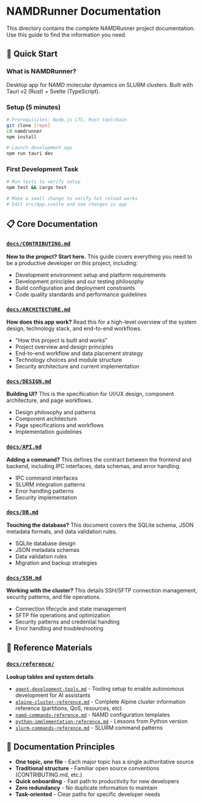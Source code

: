 # NAMDRunner Documentation

This directory contains the complete NAMDRunner project documentation. Use this guide to find the information you need.

## 🚀 Quick Start

### What is NAMDRunner?
Desktop app for NAMD molecular dynamics on SLURM clusters. Built with Tauri v2 (Rust) + Svelte (TypeScript).

### Setup (5 minutes)
```bash
# Prerequisites: Node.js LTS, Rust toolchain
git clone [repo]
cd namdrunner
npm install

# Launch development app
npm run tauri dev
```

### First Development Task
```bash
# Run tests to verify setup
npm test && cargo test

# Make a small change to verify hot reload works
# Edit src/App.svelte and see changes in app
```

## 📋 Core Documentation

### [`docs/CONTRIBUTING.md`](CONTRIBUTING.md)
**New to the project? Start here.** This guide covers everything you need to be a productive developer on this project, including:
- Development environment setup and platform requirements
- Development principles and our testing philosophy
- Build configuration and deployment constraints
- Code quality standards and performance guidelines

### [`docs/ARCHITECTURE.md`](ARCHITECTURE.md)
**How does this app work?** Read this for a high-level overview of the system design, technology stack, and end-to-end workflows.
- "How this project is built and works"
- Project overview and design principles
- End-to-end workflow and data placement strategy
- Technology choices and module structure
- Security architecture and current implementation

### [`docs/DESIGN.md`](DESIGN.md)
**Building UI?** This is the specification for UI/UX design, component architecture, and page workflows.
- Design philosophy and patterns
- Component architecture
- Page specifications and workflows
- Implementation guidelines

### [`docs/API.md`](API.md)
**Adding a command?** This defines the contract between the frontend and backend, including IPC interfaces, data schemas, and error handling.
- IPC command interfaces
- SLURM integration patterns
- Error handling patterns
- Security implementation

### [`docs/DB.md`](DB.md)
**Touching the database?** This document covers the SQLite schema, JSON metadata formats, and data validation rules.
- SQLite database design
- JSON metadata schemas
- Data validation rules
- Migration and backup strategies

### [`docs/SSH.md`](SSH.md)
**Working with the cluster?** This details SSH/SFTP connection management, security patterns, and file operations.
- Connection lifecycle and state management
- SFTP file operations and optimization
- Security patterns and credential handling
- Error handling and troubleshooting

## 📁 Reference Materials

### [`docs/reference/`](reference/)
**Lookup tables and system details**
- [`agent-development-tools.md`](reference/agent-development-tools.md) - Tooling setup to enable autonomous development for AI assistants
- [`alpine-cluster-reference.md`](reference/alpine-cluster-reference.md) - Complete Alpine cluster information reference (partitions, QoS, resources, etc)
- [`namd-commands-reference.md`](reference/namd-commands-reference.md) - NAMD configuration templates
- [`python-implementation-reference.md`](reference/python-implementation-reference.md) - Lessons from Python version
- [`slurm-commands-reference.md`](reference/slurm-commands-reference.md) - SLURM command patterns

## 📝 Documentation Principles

- **One topic, one file** - Each major topic has a single authoritative source
- **Traditional structure** - Familiar open source conventions (CONTRIBUTING.md, etc.)
- **Quick onboarding** - Fast path to productivity for new developers
- **Zero redundancy** - No duplicate information to maintain
- **Task-oriented** - Clear paths for specific developer needs
